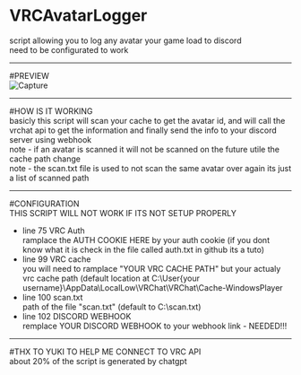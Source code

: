 # VRCAvatarLogger  
script allowing you to log any avatar your game load to discord  
need to be configurated to work  
_________________________________________________________________  
#PREVIEW  
![Capture](https://github.com/TakiiiNotFound/VRCAvatarLogger/assets/82332813/195cb41d-0c83-465a-8b8c-fbe44138b205)  
_________________________________________________________________  
#HOW IS IT WORKING  
basicly this script will scan your cache to get the avatar id, and will call the vrchat api to get the information and finally send the info to your discord server using webhook  
note - if an avatar is scanned it will not be scanned on the future utile the cache path change  
note - the scan.txt file is used to not scan the same avatar over again its just a list of scanned path  
_________________________________________________________________  
#CONFIGURATION  
THIS SCRIPT WILL NOT WORK IF ITS NOT SETUP PROPERLY  
  
- line 75 VRC Auth  
ramplace the AUTH COOKIE HERE by your auth cookie (if you dont know what it is check in the file called auth.txt in github its a tuto)  
- line 99 VRC cache  
you will need to ramplace "YOUR VRC CACHE PATH" but your actualy vrc cache path (default location at C:\User\{your username}\AppData\LocalLow\VRChat\VRChat\Cache-WindowsPlayer  
- line 100 scan.txt  
path of the file "scan.txt" (default to C:\scan.txt)  
- line 102 DISCORD WEBHOOK   
remplace YOUR DISCORD WEBHOOK to your webhook link - NEEDED!!!  
  
_______________________________________________________________  
#THX TO YUKI TO HELP ME CONNECT TO VRC API  
about 20% of the script is generated by chatgpt  

